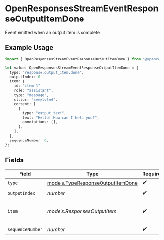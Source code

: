 # OpenResponsesStreamEventResponseOutputItemDone

Event emitted when an output item is complete

## Example Usage

```typescript
import { OpenResponsesStreamEventResponseOutputItemDone } from "@openrouter/sdk/models";

let value: OpenResponsesStreamEventResponseOutputItemDone = {
  type: "response.output_item.done",
  outputIndex: 0,
  item: {
    id: "item-1",
    role: "assistant",
    type: "message",
    status: "completed",
    content: [
      {
        type: "output_text",
        text: "Hello! How can I help you?",
        annotations: [],
      },
    ],
  },
  sequenceNumber: 8,
};
```

## Fields

| Field                                                                        | Type                                                                         | Required                                                                     | Description                                                                  |
| ---------------------------------------------------------------------------- | ---------------------------------------------------------------------------- | ---------------------------------------------------------------------------- | ---------------------------------------------------------------------------- |
| `type`                                                                       | [models.TypeResponseOutputItemDone](../models/typeresponseoutputitemdone.md) | :heavy_check_mark:                                                           | N/A                                                                          |
| `outputIndex`                                                                | *number*                                                                     | :heavy_check_mark:                                                           | N/A                                                                          |
| `item`                                                                       | *models.ResponsesOutputItem*                                                 | :heavy_check_mark:                                                           | An output item from the response                                             |
| `sequenceNumber`                                                             | *number*                                                                     | :heavy_check_mark:                                                           | N/A                                                                          |